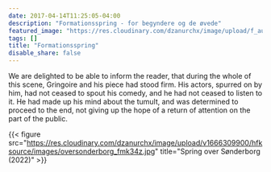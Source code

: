 ```yaml
---
date: 2017-04-14T11:25:05-04:00
description: "Formationsspring - for begyndere og de øvede"
featured_image: "https://res.cloudinary.com/dzanurchx/image/upload/f_auto/v1666304124/hfksource/images/5-way_co8sqc.jpg"
tags: []
title: "Formationsspring"
disable_share: false
---
```

We are delighted to be able to inform the reader, that during the whole of
this scene, Gringoire and his piece had stood firm. His actors, spurred on
by him, had not ceased to spout his comedy, and he had not ceased to
listen to it. He had made up his mind about the tumult, and was determined
to proceed to the end, not giving up the hope of a return of attention on
the part of the public.

{{< figure src="https://res.cloudinary.com/dzanurchx/image/upload/v1666309900/hfksource/images/oversonderborg_fmk34z.jpg" title="Spring over Sønderborg (2022)" >}}

